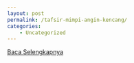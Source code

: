 ```yaml
---
layout: post
permalink: /tafsir-mimpi-angin-kencang/
categories:
    - Uncategorized
---
```


[Baca Selengkapnya](/05)